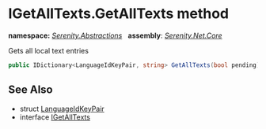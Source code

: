 # IGetAllTexts.GetAllTexts method
**namespace:** *[Serenity.Abstractions](../../README.md#serenity.abstractions-namespace)*   **assembly**: *[Serenity.Net.Core](../../README.md)*

Gets all local text entries

```csharp
public IDictionary<LanguageIdKeyPair, string> GetAllTexts(bool pending)
```

## See Also

* struct [LanguageIdKeyPair](../../Serenity.Localization/LanguageIdKeyPair.md)
* interface [IGetAllTexts](../IGetAllTexts.md)